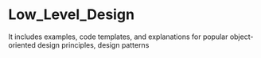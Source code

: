 # Low_Level_Design
It includes examples, code templates, and explanations for popular object-oriented design principles, design patterns
